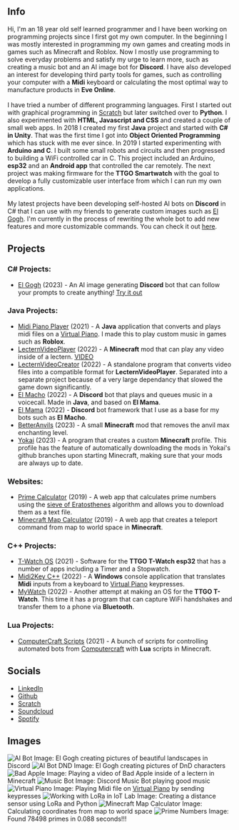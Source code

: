 ## Info
Hi, I'm an 18 year old self learned programmer and I have been working on programming projects since I first got my own computer. In the beginning I was mostly interested in programming my own games and creating mods in games such as Minecraft and Roblox. Now I mostly use programming to solve everyday problems and satisfy my urge to learn more, such as creating a music bot and an AI image bot for **Discord**. I have also developed an interest for developing third party tools for games, such as controlling your computer with a **Midi** keyboard or calculating the most optimal way to manufacture products in **Eve Online**.
<br><br>
I have tried a number of different programming languages. First I started out with graphical programming in [Scratch](https://scratch.mit.edu/) but later switched over to **Python**. I also experimented with **HTML, Javascript and CSS** and created a couple of small web apps. In 2018 I created my first **Java** project and started with **C# in Unity**. That was the first time I got into **Object Oriented Programming** which has stuck with me ever since. In 2019 I started experimenting with **Arduino and C**. I built some small robots and circuits and then progressed to building a WiFi controlled car in C. This project included an Arduino, **esp32** and an **Android app** that controlled the car remotely. The next project was making firmware for the **TTGO Smartwatch** with the goal to develop a fully customizable user interface from which I can run my own applications.
<br><br>
My latest projects have been developing self-hosted AI bots on **Discord** in C# that I can use with my friends to generate custom images such as [El Gogh](https://github.com/et118/El_Gogh). I'm currently in the process of rewriting the whole bot to add new features and more customizable commands. You can check it out [here](https://discord.gg/JfQyTbbSka).

## Projects

### C# Projects:
- [El Gogh](https://github.com/et118/El_Gogh) (2023) - An AI image generating **Discord** bot that can follow your prompts to create anything! [Try it out](https://discord.gg/JfQyTbbSka)

### Java Projects:
- [Midi Piano Player](https://github.com/et118/MIDI-Piano-Player) (2021) - A **Java** application that converts and plays midi files on a [Virtual Piano](https://virtualpiano.net/). I made this to play custom music in games such as **Roblox**.
- [LecternVideoPlayer](https://github.com/et118/LecternVideoPlayer) (2022) - A **Minecraft** mod that can play any video inside of a lectern. [VIDEO](https://www.youtube.com/watch?v=JkzX5rl9VPw)
- [LecternVideoCreator](https://github.com/et118/LecternVideoCreator) (2022) - A standalone program that converts video files into a compatible format for **LecternVideoPlayer**. Separated into a separate project because of a very large dependancy that slowed the game down significantly.
- [El Macho](https://github.com/et118/El_Macho) (2022) - A **Discord** bot that plays and queues music in a voicecall. Made in **Java**, and based on **El Mama**.
- [El Mama](https://github.com/et118/El-Mama) (2022) - **Discord** bot framework that I use as a base for my bots such as **El Macho**.
- [BetterAnvils](https://github.com/et118/BetterAnvils) (2023) - A small **Minecraft** mod that removes the anvil max enchanting level.
- [Yokai](https://github.com/et118/Yokai) (2023) - A program that creates a custom **Minecraft** profile. This profile has the feature of automatically downloading the mods in Yokai's github branches upon starting Minecraft, making sure that your mods are always up to date.

### Websites:
- [Prime Calculator](https://et118.github.io/primeCalculator/) (2019) - A web app that calculates prime numbers using the [sieve of Eratosthenes](https://en.wikipedia.org/wiki/Sieve_of_Eratosthenes) algorithm and allows you to download them as a text file.
- [Minecraft Map Calculator](https://et118.github.io/MinecraftMapCalculator/) (2019) - A web app that creates a teleport command from map to world space in **Minecraft**.

### C++ Projects:
- [T-Watch OS](https://github.com/et118/T-Watch-OS) (2021) - Software for the **TTGO T-Watch esp32** that has a number of apps including a Timer and a Stopwatch.
- [Midi2Key C++](https://github.com/et118/Midi2KeyCpp) (2022) - A **Windows** console application that translates **Midi** inputs from a keyboard to [Virtual Piano](https://virtualpiano.net/) keypresses.
- [MyWatch](https://github.com/et118/MyWatch) (2022) - Another attempt at making an OS for the **TTGO T-Watch**. This time it has a program that can capture WiFi handshakes and transfer them to a phone via **Bluetooth**.

### Lua Projects:
- [ComputerCraft Scripts](https://github.com/et118/CC) (2021) - A bunch of scripts for controlling automated bots from [Computercraft](https://www.computercraft.info/) with **Lua** scripts in Minecraft.

## Socials
- [LinkedIn](https://www.linkedin.com/in/elliot-toll-04b376236/)
- [Github](https://github.com/et118)
- [Scratch](https://scratch.mit.edu/users/et118/)
- [Soundcloud](https://soundcloud.com/et118)
- [Spotify](https://open.spotify.com/artist/5xgOERAwVvvOza21K1YAJ8?si=xVlD0GAKS_OxTfLKIEMJvQ)

## Images
![AI Bot](https://github.com/et118/et118.github.io/assets/51513175/10f514bb-9787-4734-b5df-e94067f97aba)
Image: El Gogh creating pictures of beautiful landscapes in Discord
![AI Bot DND](https://github.com/et118/et118.github.io/assets/51513175/9fdef8fd-09d5-44e2-acaf-7b6d979c0416)
Image: El Gogh creating pictures of DnD characters
![Bad Apple](https://github.com/et118/et118.github.io/assets/51513175/d8ab5247-b3d8-4fa2-94de-aceec4040285)
Image: Playing a video of Bad Apple inside of a lectern in Minecraft
![Music Bot](https://user-images.githubusercontent.com/51513175/161195915-47b6b421-b5be-422d-982d-b860435c0cd3.png)
Image: Discord Music Bot playing good music
![Virtual Piano](https://user-images.githubusercontent.com/51513175/161194676-154603dc-4f5b-4862-9b6c-2cf935c80f2d.png)
Image: Playing Midi file on [Virtual Piano](https://virtualpiano.net/) by sending keypresses
![Working with LoRa in IoT Lab](https://lh3.googleusercontent.com/pw/AM-JKLUnwxpWRsFrUdRAXyDKTatpk-tXYa5mh4RMnDnHPy8kES0tfQAtXiOmtgz_yh42uxzo5-1bpHKw_96x1tN-7np_jP-5HLV3eiPYzOKf9Cjw60jb50zemxZs7VoAxSzgh_fmFQrpev6RSDafGVbAkEemyA=w1440-h666-no?authuser=0)
Image: Creating a distance sensor using LoRa and Python
![Minecraft Map Calculator](https://user-images.githubusercontent.com/51513175/161194466-cf06bc7b-4be0-42a0-9eee-e9be20d390d5.png)
Image: Calculating coordinates from map to world space
![Prime Numbers](https://user-images.githubusercontent.com/51513175/161195331-cf89fb31-0353-448f-8f4f-cd7dda19dc93.png)
Image: Found 78498 primes in 0.088 seconds!!!
